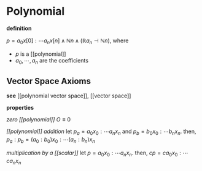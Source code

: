 # Polynomial

**definition**

$p = a_0x[0] : \cdots a_nx[n] \land \mathbb N n \land (\mathbb R a_n \dashv \mathbb N n)$, where

- $p$ is a [[polynomial]]
- $a_0, \cdots, a_n$ are the coefficients

## Vector Space Axioms

**see** [[polynomial vector space]], [[vector space]]

**properties**

_zero [[polynomial]]_ $O \equiv 0$

_[[polynomial]] addition_ let $p_a = a_0x_0 : \cdots a_nx_n$ and $p_b = b_0x_0 : \cdots b_nx_n$. then, $p_a : p_b = (a_0 : b_0) x_0 : \cdots (a_n : b_n) x_n$

_multiplication by a [[scalar]]_ let $p = a_0x_0 : \cdots a_nx_n$. then, $cp = ca_0x_0 : \cdots ca_nx_n$
